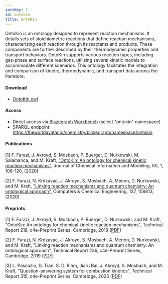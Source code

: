 ```yaml
---
sortKey: 1
id: ontokin
title: OntoKin
---
```


OntoKin is an ontology designed to represent reaction mechanisms. It details sets of stoichiometric reactions that define reaction mechanisms, characterizing each reaction through its reactants and products. These components are further described by their thermodynamic properties and transport behaviors. OntoKin supports various reaction types, including gas-phase and surface reactions, utilizing several kinetic models to accommodate different scenarios. This ontology facilitates the integration and comparison of kinetic, thermodynamic, and transport data across the literature.

#### Download

- [OntoKin.owl](https://github.com/cambridge-cares/TheWorldAvatar/tree/main/JPS_Ontology/ontology/ontokin/OntoKin.owl)

#### Access

- Direct access via [Blazegraph Workbench](https://theworldavatar.io/chemistry/blazegraph/ui/#query) (select "ontokin" namespace)
- SPARQL endpoint: https://theworldavatar.io/chemistry/blazegraph/namespace/ontokin

#### Publications

[1] F. Farazi, J. Akroyd, S. Mosbach, P. Buerger, D. Nurkowski, M. Salamanca, and M. Kraft, ["OntoKin: An ontology for chemical kinetic reaction mechanisms"](https://doi.org/10.1021/acs.jcim.9b00960), Journal of Chemical Information and Modeling, 60, 1, 108-120, (2020)

[2] F. Farazi, N. Krdzavac, J. Akroyd, S. Mosbach, A. Menon, D. Nurkowski, and M. Kraft, ["Linking reaction mechanisms and quantum chemistry: An ontological approach"](https://doi.org/10.1016/j.compchemeng.2020.106813), Computers & Chemical Engineering, 137, 106813, (2020)

#### Preprints

[1] F. Farazi, J. Akroyd, S. Mosbach, P. Buerger, D. Nurkowski, and M. Kraft, "OntoKin: An ontology for chemical kinetic reaction mechanisms", Technical Report 218, c4e-Preprint Series, Cambridge, 2019 ([PDF](https://como.ceb.cam.ac.uk/media/preprints/c4e-preprint-218.pdf))

[2] F. Farazi, N. Krdzavac, J. Akroyd, S. Mosbach, A. Menon, D. Nurkowski, and M. Kraft, "Linking reaction mechanisms and quantum chemistry: An ontological approach", Technical Report 236, c4e-Preprint Series, Cambridge, 2019 ([PDF](https://como.ceb.cam.ac.uk/media/preprints/c4e-preprint-236.pdf))

[3] L. Pascazio, D. Tran, S. D. Rihm, Jiaru Bai, J. Akroyd, S. Mosbach, and M. Kraft, "Question-answering system for combustion kinetics", Technical Report 315, c4e-Preprint Series, Cambridge, 2023 ([PDF](https://como.ceb.cam.ac.uk/media/preprints/c4e-preprint-315.pdf))